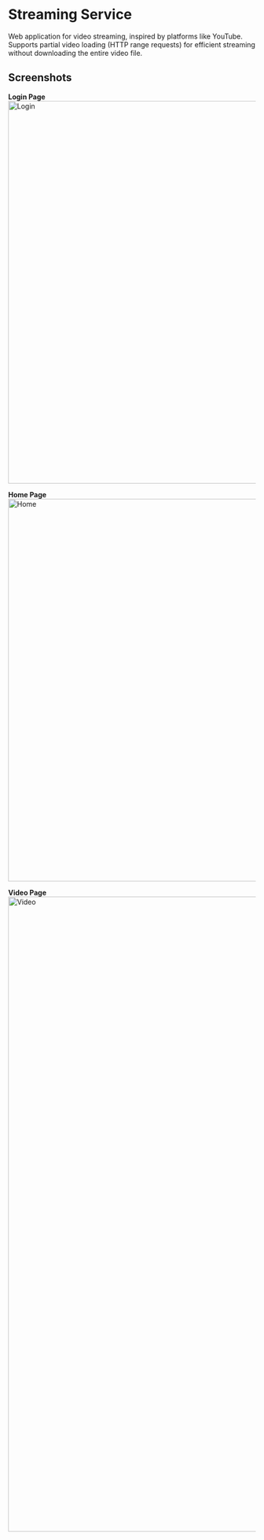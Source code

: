 # Streaming Service

Web application for video streaming, inspired by platforms like YouTube.  
Supports partial video loading (HTTP range requests) for efficient streaming without downloading the entire video file.

## Screenshots

**Login Page**  
<img width="1681" height="778" alt="Login" src="https://github.com/user-attachments/assets/396b1276-79ed-4380-b7cb-4e2baeae651f" />

**Home Page**  
<img width="1681" height="778" alt="Home" src="https://github.com/user-attachments/assets/8ce52c74-51d5-4527-b95f-a811066d11d0" />

**Video Page**  
<img width="1674" height="1291" alt="Video" src="https://github.com/user-attachments/assets/658c3dff-fa62-4b3d-a72b-0e1c0b3fd8a3" />
